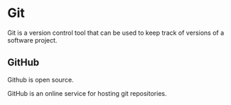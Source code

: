 # Git















Git is a version control tool that can be used to keep track of versions of a software project.















## GitHub




Github is open source.










GitHub is an online service for hosting git repositories.